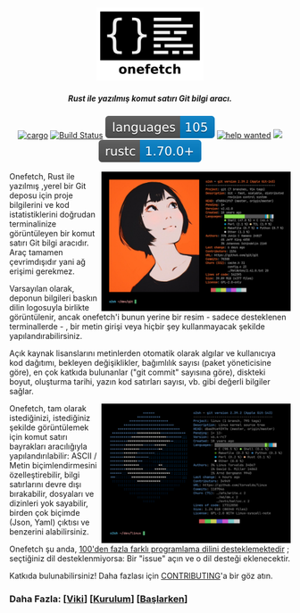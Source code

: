 <h3 align="center"><img src="../assets/onefetch.svg" height="130px"></h3>

<h5 align="center">Rust ile yazılmış komut satırı Git bilgi aracı.</h5>

<p align="center">
	<a href="https://crates.io/crates/onefetch"><img src="https://img.shields.io/crates/v/onefetch.svg" alt="cargo"></a>
	<a href="https://github.com/o2sh/onefetch/actions"><img src="https://github.com/o2sh/onefetch/workflows/CI/badge.svg" alt="Build Status"></a>
  <a href="https://onefetch.dev"><img src="../assets/language-badge.svg"></a>
	<a href="https://github.com/o2sh/onefetch/issues?q=is%3Aissue+is%3Aopen+label%3A%22%E2%9D%93+help+wanted%22"><img src="https://img.shields.io/github/issues/o2sh/onefetch/%E2%9D%93%20help%20wanted?color=green" alt="help wanted"></a>
	<a href="./LICENSE.md"><img src="https://img.shields.io/badge/license-MIT-blue.svg"></a>
	<img src="../assets/msrv-badge.svg">
</p>

<img src="../assets/screenshot-1.png" align="right" height="250px">

Onefetch, Rust ile yazılmış ,yerel bir Git deposu için proje bilgilerini ve kod istatistiklerini doğrudan terminalinize görüntüleyen bir komut satırı Git bilgi aracıdır. Araç tamamen çevrimdışıdır yani ağ erişimi gerekmez.

Varsayılan olarak, deponun bilgileri baskın dilin logosuyla birlikte görüntülenir, ancak onefetch'i bunun yerine bir resim - sadece desteklenen terminallerde - , bir metin girişi veya hiçbir şey kullanmayacak şekilde yapılandırabilirsiniz.

Açık kaynak lisanslarını metinlerden otomatik olarak algılar ve kullanıcıya kod dağıtımı, bekleyen değişiklikler, bağımlılık sayısı (paket yöneticisine göre), en çok katkıda bulunanlar ("git commit" sayısına göre), diskteki boyut, oluşturma tarihi, yazın kod satırları sayısı, vb. gibi değerli bilgiler sağlar.

<img src="../assets/screenshot-2.png" align="right" height="250px">

Onefetch, tam olarak istediğinizi, istediğiniz şekilde görüntülemek için komut satırı bayrakları aracılığıyla yapılandırılabilir: ASCII / Metin biçimlendirmesini özelleştirebilir, bilgi satırlarını devre dışı bırakabilir, dosyaları ve dizinleri yok sayabilir, birden çok biçimde (Json, Yaml) çıktısı ve benzerini alabilirsiniz.

Onefetch şu anda, [100'den fazla farklı programlama dilini desteklemektedir](https://onefetch.dev) ; seçtiğiniz dil desteklenmiyorsa: Bir "issue" açın ve o dil desteği eklenecektir.

Katkıda bulunabilirsiniz! Daha fazlası için [CONTRIBUTING](../CONTRIBUTING.md)'a bir göz atın.

### Daha Fazla: \[[Viki](https://github.com/o2sh/onefetch/wiki)\] \[[Kurulum](https://github.com/o2sh/onefetch/wiki/Installation)\] \[[Başlarken](https://github.com/o2sh/onefetch/wiki/getting-started)\]
